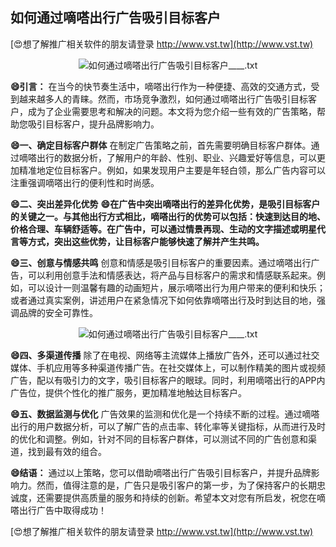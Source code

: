 ## **如何通过嘀嗒出行广告吸引目标客户**

[😍想了解推广相关软件的朋友请登录 http://www.vst.tw](http://www.vst.tw)

 <center><img src="https://vst.tw/MP4/tuiguang/png/4.png" alt="如何通过嘀嗒出行广告吸引目标客户____.txt"></center>

**😄引言：**
在当今的快节奏生活中，嘀嗒出行作为一种便捷、高效的交通方式，受到越来越多人的青睐。然而，市场竞争激烈，如何通过嘀嗒出行广告吸引目标客户，成为了企业需要思考和解决的问题。本文将为您介绍一些有效的广告策略，帮助您吸引目标客户，提升品牌影响力。

**😄一、确定目标客户群体**
在制定广告策略之前，首先需要明确目标客户群体。通过嘀嗒出行的数据分析，了解用户的年龄、性别、职业、兴趣爱好等信息，可以更加精准地定位目标客户。例如，如果发现用户主要是年轻白领，那么广告内容可以注重强调嘀嗒出行的便利性和时尚感。

**😄二、突出差异化优势**
**😄在广告中突出嘀嗒出行的差异化优势，是吸引目标客户的关键之一。与其他出行方式相比，嘀嗒出行的优势可以包括：快速到达目的地、价格合理、车辆舒适等。在广告中，可以通过情景再现、生动的文字描述或明星代言等方式，突出这些优势，让目标客户能够快速了解并产生共鸣。**

**😄三、创意与情感共鸣**
创意和情感是吸引目标客户的重要因素。通过嘀嗒出行广告，可以利用创意手法和情感表达，将产品与目标客户的需求和情感联系起来。例如，可以设计一则温馨有趣的动画短片，展示嘀嗒出行为用户带来的便利和快乐；或者通过真实案例，讲述用户在紧急情况下如何依靠嘀嗒出行及时到达目的地，强调品牌的安全可靠性。

 <center><img src="https://vst.tw/MP4/tuiguang/png/2.png" alt="如何通过嘀嗒出行广告吸引目标客户____.txt"></center>

**😄四、多渠道传播**
除了在电视、网络等主流媒体上播放广告外，还可以通过社交媒体、手机应用等多种渠道传播广告。在社交媒体上，可以制作精美的图片或视频广告，配以有吸引力的文字，吸引目标客户的眼球。同时，利用嘀嗒出行的APP内广告位，提供个性化的推广服务，更加精准地触达目标客户。

**😄五、数据监测与优化**
广告效果的监测和优化是一个持续不断的过程。通过嘀嗒出行的用户数据分析，可以了解广告的点击率、转化率等关键指标，从而进行及时的优化和调整。例如，针对不同的目标客户群体，可以测试不同的广告创意和渠道，找到最有效的组合。

**😄结语：**
通过以上策略，您可以借助嘀嗒出行广告吸引目标客户，并提升品牌影响力。然而，值得注意的是，广告只是吸引客户的第一步，为了保持客户的长期忠诚度，还需要提供高质量的服务和持续的创新。希望本文对您有所启发，祝您在嘀嗒出行广告中取得成功！

[😍想了解推广相关软件的朋友请登录 http://www.vst.tw](http://www.vst.tw)



